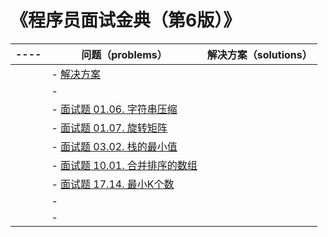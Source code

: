 # 《程序员面试金典（第6版）》
|  ----  | 问题（problems）  | 解决方案（solutions）  |
|  ----  | ----  | ----  |  
| | - [解决方案](src/interview.rs) |  |
| | - []() |  |
| | - [面试题 01.06. 字符串压缩](https://leetcode-cn.com/problems/compress-string-lcci/) |  |
| | - [面试题 01.07. 旋转矩阵](https://leetcode-cn.com/problems/rotate-matrix-lcci/) |  |
| | - [面试题 03.02. 栈的最小值](https://leetcode-cn.com/problems/min-stack-lcci/) |  |
| | - [面试题 10.01. 合并排序的数组](https://leetcode-cn.com/problems/sorted-merge-lcci/) |  |
| | - [面试题 17.14. 最小K个数](https://leetcode-cn.com/problems/smallest-k-lcci/) |  |
| | - []() |  |
| | - []() |  |